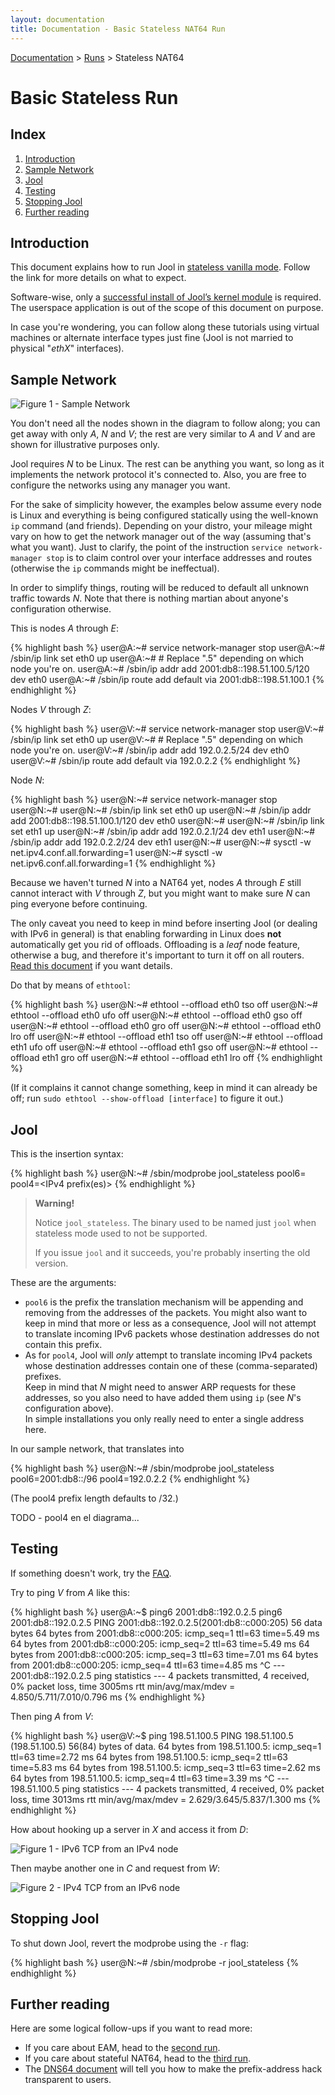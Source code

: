 ```yaml
---
layout: documentation
title: Documentation - Basic Stateless NAT64 Run
---
```


[Documentation](doc-index.html) > [Runs](doc-index.html#runs) > Stateless NAT64

# Basic Stateless Run

## Index

1. [Introduction](#introduction)
2. [Sample Network](#sample-network)
3. [Jool](#jool)
4. [Testing](#testing)
5. [Stopping Jool](#stopping-jool)
6. [Further reading](#further-reading)

## Introduction

This document explains how to run Jool in [stateless vanilla mode](intro-nat64.html#stateless-nat64-vanilla). Follow the link for more details on what to expect.

Software-wise, only a [successful install of Jool’s kernel module](mod-install.html) is required. The userspace application is out of the scope of this document on purpose.

In case you're wondering, you can follow along these tutorials using virtual machines or alternate interface types just fine (Jool is not married to physical "_ethX_" interfaces).

## Sample Network

![Figure 1 - Sample Network](images/intro/network-2vanilla.svg)

You don't need all the nodes shown in the diagram to follow along; you can get away with only _A_, _N_ and _V_; the rest are very similar to _A_ and _V_ and are shown for illustrative purposes only.

Jool requires _N_ to be Linux. The rest can be anything you want, so long as it implements the network protocol it's connected to. Also, you are free to configure the networks using any manager you want.

For the sake of simplicity however, the examples below assume every node is Linux and everything is being configured statically using the well-known `ip` command (and friends). Depending on your distro, your mileage might vary on how to get the network manager out of the way (assuming that's what you want). Just to clarify, the point of the instruction `service network-manager stop` is to claim control over your interface addresses and routes (otherwise the `ip` commands might be ineffectual).

In order to simplify things, routing will be reduced to default all unknown traffic towards _N_. Note that there is nothing martian about anyone's configuration otherwise.

This is nodes _A_ through _E_:

{% highlight bash %}
user@A:~# service network-manager stop
user@A:~# /sbin/ip link set eth0 up
user@A:~# # Replace ".5" depending on which node you're on.
user@A:~# /sbin/ip addr add 2001:db8::198.51.100.5/120 dev eth0
user@A:~# /sbin/ip route add default via 2001:db8::198.51.100.1
{% endhighlight %}

Nodes _V_ through _Z_:

{% highlight bash %}
user@V:~# service network-manager stop
user@V:~# /sbin/ip link set eth0 up
user@V:~# # Replace ".5" depending on which node you're on.
user@V:~# /sbin/ip addr add 192.0.2.5/24 dev eth0
user@V:~# /sbin/ip route add default via 192.0.2.2
{% endhighlight %}

Node _N_:

{% highlight bash %}
user@N:~# service network-manager stop
user@N:~# 
user@N:~# /sbin/ip link set eth0 up
user@N:~# /sbin/ip addr add 2001:db8::198.51.100.1/120 dev eth0
user@N:~# 
user@N:~# /sbin/ip link set eth1 up
user@N:~# /sbin/ip addr add 192.0.2.1/24 dev eth1
user@N:~# /sbin/ip addr add 192.0.2.2/24 dev eth1
user@N:~# 
user@N:~# sysctl -w net.ipv4.conf.all.forwarding=1
user@N:~# sysctl -w net.ipv6.conf.all.forwarding=1
{% endhighlight %}

Because we haven't turned _N_ into a NAT64 yet, nodes _A_ through _E_ still cannot interact with _V_ through _Z_, but you might want to make sure _N_ can ping everyone before continuing.

The only caveat you need to keep in mind before inserting Jool (or dealing with IPv6 in general) is that enabling forwarding in Linux does **not** automatically get you rid of offloads. Offloading is a _leaf_ node feature, otherwise a bug, and therefore it's important to turn it off on all routers. [Read this document](misc-offloading.html) if you want details.

Do that by means of `ethtool`:

{% highlight bash %}
user@N:~# ethtool --offload eth0 tso off
user@N:~# ethtool --offload eth0 ufo off
user@N:~# ethtool --offload eth0 gso off
user@N:~# ethtool --offload eth0 gro off
user@N:~# ethtool --offload eth0 lro off
user@N:~# ethtool --offload eth1 tso off
user@N:~# ethtool --offload eth1 ufo off
user@N:~# ethtool --offload eth1 gso off
user@N:~# ethtool --offload eth1 gro off
user@N:~# ethtool --offload eth1 lro off
{% endhighlight %}

(If it complains it cannot change something, keep in mind it can already be off; run `sudo ethtool --show-offload [interface]` to figure it out.)

## Jool

This is the insertion syntax:

{% highlight bash %}
user@N:~# /sbin/modprobe jool_stateless pool6=<IPv6 prefix> pool4=<IPv4 prefix(es)>
{% endhighlight %}

> **Warning!**
> 
> Notice `jool_stateless`. The binary used to be named just `jool` when stateless mode used to not be supported.
> 
> If you issue `jool` and it succeeds, you're probably inserting the old version.

These are the arguments:

- `pool6` is the prefix the translation mechanism will be appending and removing from the addresses of the packets. You might also want to keep in mind that more or less as a consequence, Jool will not attempt to translate incoming IPv6 packets whose destination addresses do not contain this prefix.
- As for `pool4`, Jool will _only_ attempt to translate incoming IPv4 packets whose destination addresses contain one of these (comma-separated) prefixes.  
Keep in mind that _N_ might need to answer ARP requests for these addresses, so you also need to have added them using `ip` (see _N_'s configuration above).  
In simple installations you only really need to enter a single address here.

In our sample network, that translates into

{% highlight bash %}
user@N:~# /sbin/modprobe jool_stateless pool6=2001:db8::/96 pool4=192.0.2.2
{% endhighlight %}

(The pool4 prefix length defaults to /32.)

TODO - pool4 en el diagrama...

## Testing

If something doesn't work, try the [FAQ](misc-faq.html).

Try to ping _V_ from _A_ like this:

{% highlight bash %}
user@A:~$ ping6 2001:db8::192.0.2.5
ping6 2001:db8::192.0.2.5
PING 2001:db8::192.0.2.5(2001:db8::c000:205) 56 data bytes
64 bytes from 2001:db8::c000:205: icmp_seq=1 ttl=63 time=5.49 ms
64 bytes from 2001:db8::c000:205: icmp_seq=2 ttl=63 time=5.49 ms
64 bytes from 2001:db8::c000:205: icmp_seq=3 ttl=63 time=7.01 ms
64 bytes from 2001:db8::c000:205: icmp_seq=4 ttl=63 time=4.85 ms
^C
--- 2001:db8::192.0.2.5 ping statistics ---
4 packets transmitted, 4 received, 0% packet loss, time 3005ms
rtt min/avg/max/mdev = 4.850/5.711/7.010/0.796 ms
{% endhighlight %}

Then ping _A_ from _V_:

{% highlight bash %}
user@V:~$ ping 198.51.100.5
PING 198.51.100.5 (198.51.100.5) 56(84) bytes of data.
64 bytes from 198.51.100.5: icmp_seq=1 ttl=63 time=2.72 ms
64 bytes from 198.51.100.5: icmp_seq=2 ttl=63 time=5.83 ms
64 bytes from 198.51.100.5: icmp_seq=3 ttl=63 time=2.62 ms
64 bytes from 198.51.100.5: icmp_seq=4 ttl=63 time=3.39 ms
^C
--- 198.51.100.5 ping statistics ---
4 packets transmitted, 4 received, 0% packet loss, time 3013ms
rtt min/avg/max/mdev = 2.629/3.645/5.837/1.300 ms
{% endhighlight %}

How about hooking up a server in _X_ and access it from _D_:

![Figure 1 - IPv6 TCP from an IPv4 node](images/run-vanilla-firefox-4to6.png)

Then maybe another one in _C_ and request from _W_:

![Figure 2 - IPv4 TCP from an IPv6 node](images/run-vanilla-firefox-6to4.png)

## Stopping Jool

To shut down Jool, revert the modprobe using the `-r` flag:

{% highlight bash %}
user@N:~# /sbin/modprobe -r jool_stateless
{% endhighlight %}

## Further reading

Here are some logical follow-ups if you want to read more:

- If you care about EAM, head to the [second run](mod-run-eam.html).
- If you care about stateful NAT64, head to the [third run](mod-run-stateful.html).
- The [DNS64 document](op-dns64.html) will tell you how to make the prefix-address hack transparent to users.

